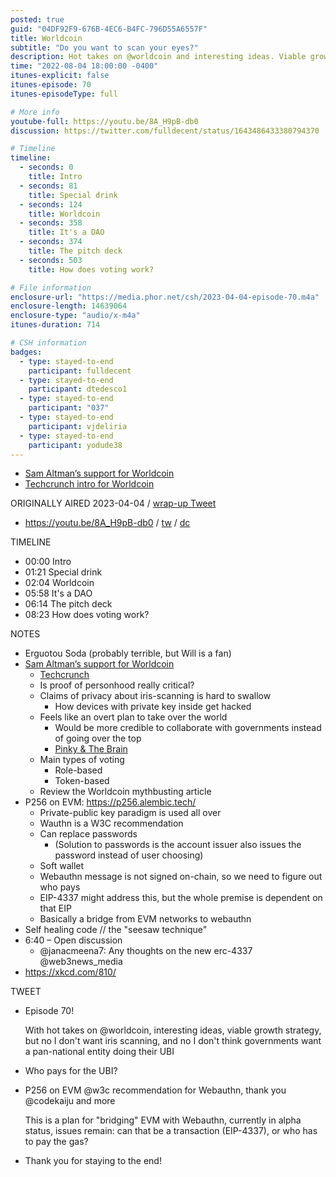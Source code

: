 ```yaml
---
posted: true
guid: "04DF92F9-676B-4EC6-B4FC-796D55A6557F"
title: Worldcoin
subtitle: "Do you want to scan your eyes?"
description: Hot takes on @worldcoin and interesting ideas. Viable growth strategy, but objections to iris scanning and skepticism towards the role of governments in pan-national UBI. Discussion on P256 on EVM and @w3c recommendation for Webauthn. Presenting views on bridging EVM with Webauthn and the challenges with transaction cost. 
time: "2022-08-04 18:00:00 -0400"
itunes-explicit: false
itunes-episode: 70
itunes-episodeType: full

# More info
youtube-full: https://youtu.be/8A_H9pB-db0
discussion: https://twitter.com/fulldecent/status/1643486433380794370

# Timeline
timeline:
  - seconds: 0
    title: Intro
  - seconds: 81
    title: Special drink
  - seconds: 124
    title: Worldcoin
  - seconds: 358
    title: It's a DAO
  - seconds: 374
    title: The pitch deck
  - seconds: 503
    title: How does voting work?

# File information
enclosure-url: "https://media.phor.net/csh/2023-04-04-episode-70.m4a"
enclosure-length: 14639064
enclosure-type: "audio/x-m4a"
itunes-duration: 714

# CSH information
badges:
  - type: stayed-to-end
    participant: fulldecent
  - type: stayed-to-end
    participant: dtedesco1
  - type: stayed-to-end
    participant: "037"
  - type: stayed-to-end
    participant: vjdeliria
  - type: stayed-to-end
    participant: yodude38
---
```


- [Sam Altman’s support for Worldcoin](https://u.today/sam-altmans-worldcoin-unveils-tech-to-prove-you-are-human)
- [Techcrunch intro for Worldcoin](https://techcrunch.com/2023/03/07/worldcoin-cofounded-by-sam-altman-is-betting-the-next-big-thing-in-ai-is-proving-you-are-human/)

<!--end of quick notes-->

ORIGINALLY AIRED 2023-04-04 / [wrap-up Tweet](https://twitter.com/fulldecent/status/1643486433380794370)

- https://youtu.be/8A_H9pB-db0 / [tw](https://twitter.com/fulldecent/status/1643486433380794370) / [dc](https://discord.com/channels/513179688865234945/882640701794451536/1093045611806347304)

TIMELINE

- 00:00 Intro
- 01:21 Special drink
- 02:04 Worldcoin
- 05:58 It's a DAO
- 06:14 The pitch deck
- 08:23 How does voting work?

NOTES

- Erguotou Soda (probably terrible, but Will is a fan)
- [Sam Altman’s support for Worldcoin](https://u.today/sam-altmans-worldcoin-unveils-tech-to-prove-you-are-human)
  - [Techcrunch](https://techcrunch.com/2023/03/07/worldcoin-cofounded-by-sam-altman-is-betting-the-next-big-thing-in-ai-is-proving-you-are-human/)
  - Is proof of personhood really critical?
  - Claims of privacy about iris-scanning is hard to swallow
    - How devices with private key inside get hacked
  - Feels like an overt plan to take over the world
    - Would be more credible to collaborate with governments instead of going over the top
    - [Pinky & The Brain](https://en.wikipedia.org/wiki/Pinky_and_the_Brain#The_Brain)
  - Main types of voting
    - Role-based
    - Token-based
  - Review the Worldcoin mythbusting article
- P256 on EVM: https://p256.alembic.tech/
  - Private-public key paradigm is used all over
  - Wauthn is a W3C recommendation
  - Can replace passwords
    - (Solution to passwords is the account issuer also issues the password instead of user choosing)
  - Soft wallet
  - Webauthn message is not signed on-chain, so we need to figure out who pays
  - EIP-4337 might address this, but the whole premise is dependent on that EIP
  - Basically a bridge from EVM networks to webauthn
- Self healing code // the "seesaw technique"
- 6:40 – Open discussion
  - @janacmeena7: Any thoughts on the new erc-4337 @web3news_media
- https://xkcd.com/810/

TWEET

- Episode 70!

  With hot takes on @worldcoin, interesting ideas, viable growth strategy, but no I don't want iris scanning, and no I don't think governments want a pan-national entity doing their UBI

- Who pays for the UBI?

- P256 on EVM @w3c recommendation for Webauthn, thank you @codekaiju and more 

  This is a plan for "bridging" EVM with Webauthn, currently in alpha status, issues remain: can that be a transaction (EIP-4337), or who has to pay the gas?

- Thank you for staying to the end!

  